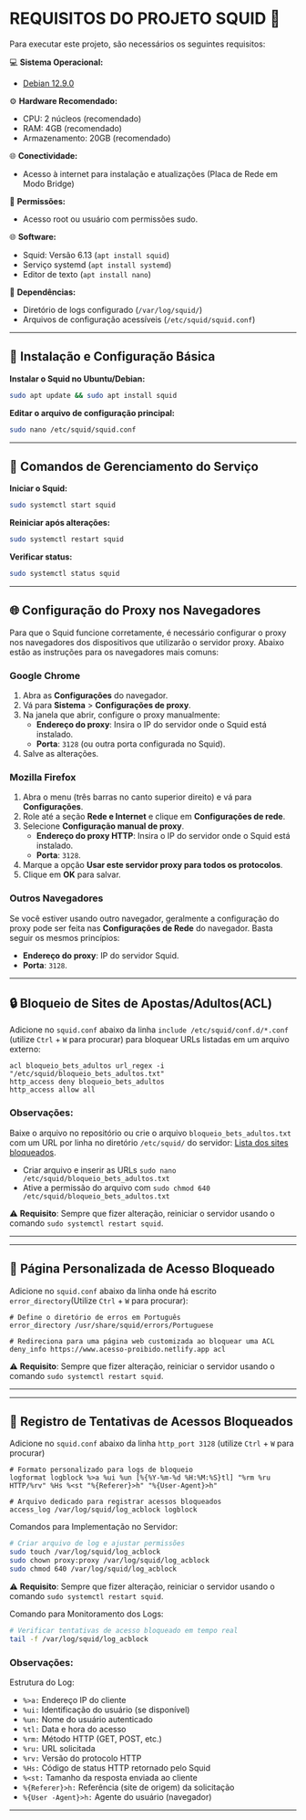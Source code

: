 # REQUISITOS DO PROJETO SQUID 🦑

Para executar este projeto, são necessários os seguintes requisitos:

💻 **Sistema Operacional:**
- [Debian 12.9.0](https://cdimage.debian.org/debian-cd/current/amd64/iso-cd/debian-12.9.0-amd64-netinst.iso)

⚙️ **Hardware Recomendado:**
- CPU: 2 núcleos (recomendado)
- RAM: 4GB (recomendado)
- Armazenamento: 20GB (recomendado)

🌐 **Conectividade:**
- Acesso à internet para instalação e atualizações (Placa de Rede em Modo Bridge)

🔑 **Permissões:**
- Acesso root ou usuário com permissões sudo. 

🌐 **Software:**
- Squid: Versão 6.13 (`apt install squid`)
- Serviço systemd (`apt install systemd`)
- Editor de texto (`apt install nano`)

📝 **Dependências:**
- Diretório de logs configurado (`/var/log/squid/`)
- Arquivos de configuração acessíveis (`/etc/squid/squid.conf`)

---

## 🔧 Instalação e Configuração Básica

**Instalar o Squid no Ubuntu/Debian:**
```bash
sudo apt update && sudo apt install squid
```

**Editar o arquivo de configuração principal:**
```bash
sudo nano /etc/squid/squid.conf
```

---

## 🚀 Comandos de Gerenciamento do Serviço

**Iniciar o Squid:**
```bash
sudo systemctl start squid
```

**Reiniciar após alterações:**
```bash
sudo systemctl restart squid
```

**Verificar status:**
```bash
sudo systemctl status squid
```

---
## 🌐 Configuração do Proxy nos Navegadores

Para que o Squid funcione corretamente, é necessário configurar o proxy nos navegadores dos dispositivos que utilizarão o servidor proxy. Abaixo estão as instruções para os navegadores mais comuns:

### **Google Chrome**
1. Abra as **Configurações** do navegador.
2. Vá para **Sistema** > **Configurações de proxy**.
3. Na janela que abrir, configure o proxy manualmente:
   - **Endereço do proxy**: Insira o IP do servidor onde o Squid está instalado.
   - **Porta**: `3128` (ou outra porta configurada no Squid).
4. Salve as alterações.

### **Mozilla Firefox**
1. Abra o menu (três barras no canto superior direito) e vá para **Configurações**.
2. Role até a seção **Rede e Internet** e clique em **Configurações de rede**.
3. Selecione **Configuração manual de proxy**.
   - **Endereço do proxy HTTP**: Insira o IP do servidor onde o Squid está instalado.
   - **Porta**: `3128`.
4. Marque a opção **Usar este servidor proxy para todos os protocolos**.
5. Clique em **OK** para salvar.

### **Outros Navegadores**
Se você estiver usando outro navegador, geralmente a configuração do proxy pode ser feita nas **Configurações de Rede** do navegador. Basta seguir os mesmos princípios:
- **Endereço do proxy**: IP do servidor Squid.
- **Porta**: `3128`.

---
## 🔒 Bloqueio de Sites de Apostas/Adultos(ACL)

Adicione no `squid.conf` abaixo da linha `include /etc/squid/conf.d/*.conf` (utilize `Ctrl` + `W` para procurar) para bloquear URLs listadas em um arquivo externo:

```squidconf
acl bloqueio_bets_adultos url_regex -i "/etc/squid/bloqueio_bets_adultos.txt"
http_access deny bloqueio_bets_adultos
http_access allow all
```
### Observações:
Baixe o arquivo no repositório ou crie o arquivo `bloqueio_bets_adultos.txt` com um URL por linha no diretório `/etc/squid/` do servidor: [Lista dos sites bloqueados](https://dontpad.com/bloqueio_sites_bets_adultos).

- Criar arquivo e inserir as URLs `sudo nano /etc/squid/bloqueio_bets_adultos.txt`
- Ative a permissão do arquivo com `sudo chmod 640 /etc/squid/bloqueio_bets_adultos.txt`

⚠️ **Requisito**: Sempre que fizer alteração, reiniciar o servidor usando o comando `sudo systemctl restart squid`.

---
---
## 🚫 Página Personalizada de Acesso Bloqueado

Adicione no `squid.conf` abaixo da linha onde há escrito `error_directory`(Utilize `Ctrl` + `W` para procurar):

```squidconf
# Define o diretório de erros em Português
error_directory /usr/share/squid/errors/Portuguese

# Redireciona para uma página web customizada ao bloquear uma ACL
deny_info https://www.acesso-proibido.netlify.app acl
```
⚠️ **Requisito**: Sempre que fizer alteração, reiniciar o servidor usando o comando `sudo systemctl restart squid`.

---
---
## 📝 Registro de Tentativas de Acessos Bloqueados

Adicione no `squid.conf` abaixo da linha `http_port 3128` (utilize `Ctrl` + `W` para procurar)
```squidconf
# Formato personalizado para logs de bloqueio
logformat logblock %>a %ui %un [%{%Y-%m-%d %H:%M:%S}tl] "%rm %ru HTTP/%rv" %Hs %<st "%{Referer}>h" "%{User-Agent}>h"

# Arquivo dedicado para registrar acessos bloqueados
access_log /var/log/squid/log_acblock logblock
```

Comandos para Implementação no Servidor:
```bash
# Criar arquivo de log e ajustar permissões
sudo touch /var/log/squid/log_acblock
sudo chown proxy:proxy /var/log/squid/log_acblock
sudo chmod 640 /var/log/squid/log_acblock
```
⚠️ **Requisito**: Sempre que fizer alteração, reiniciar o servidor usando o comando `sudo systemctl restart squid`.

Comando para Monitoramento dos Logs:
```bash
# Verificar tentativas de acesso bloqueado em tempo real
tail -f /var/log/squid/log_acblock
```


### Observações:
Estrutura do Log:
   - `%>a:` Endereço IP do cliente
   - `%ui:` Identificação do usuário (se disponível)
   - `%un:` Nome do usuário autenticado
   - `%tl:` Data e hora do acesso
   - `%rm:` Método HTTP (GET, POST, etc.)
   - `%ru:` URL solicitada
   - `%rv:` Versão do protocolo HTTP
   - `%Hs:` Código de status HTTP retornado pelo Squid
   - `%<st:` Tamanho da resposta enviada ao cliente
   - `%{Referer}>h:` Referência (site de origem) da solicitação
   - `%{User -Agent}>h:` Agente do usuário (navegador)

---
